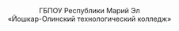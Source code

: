 <div align="center">ГБПОУ Республики Марий Эл
<br>
«Йошкар-Олинский технологический колледж»
</br>
</div>
